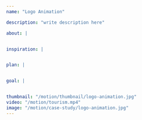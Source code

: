 ```yaml
---
name: "Logo Animation"

description: "write description here"

about: |


inspiration: |


plan: |


goal: |


thumbnail: "/motion/thumbnail/logo-animation.jpg"
video: "/motion/tourism.mp4"
image: "/motion/case-study/logo-animation.jpg"
---
```

